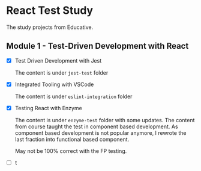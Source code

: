 # React Test Study

The study projects from Educative.

## Module 1 - Test-Driven Development with React

- [x] Test Driven Development with Jest

  The content is under `jest-test` folder

- [x] Integrated Tooling with VSCode

  The content is under `eslint-integration` folder

- [x] Testing React with Enzyme

  The content is under `enzyme-test` folder with some updates. The content from course taught the test in component based development. As component based development is not popular anymore, I rewrote the last fraction into functional based component.

  May not be 100% correct with the FP testing.

- [ ] t
